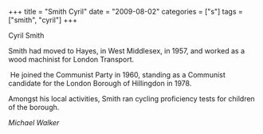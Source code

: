 +++
title = "Smith Cyril"
date = "2009-08-02"
categories = ["s"]
tags = ["smith", "cyril"]
+++

Cyril Smith  
  
Smith had moved to Hayes, in West Middlesex, in 1957, and worked as a wood machinist for London Transport.

 He joined the Communist Party in 1960, standing as a Communist candidate for the London Borough of Hillingdon in 1978.

Amongst his local activities, Smith ran cycling proficiency tests for children of the borough.

_Michael Walker_

